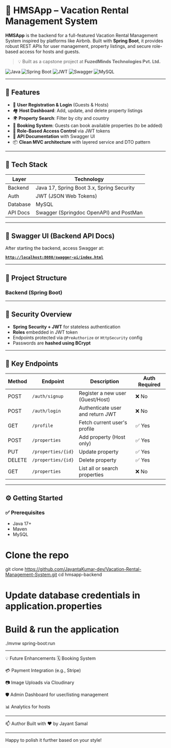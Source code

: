 # 🏡 HMSApp – Vacation Rental Management System

**HMSApp** is the backend for a full-featured Vacation Rental Management System inspired by platforms like Airbnb. Built with **Spring Boot**, it provides robust REST APIs for user management, property listings, and secure role-based access for hosts and guests.

> 💡 Built as a capstone project at **FuzedMinds Technologies Pvt. Ltd.**

![Java](https://img.shields.io/badge/Java-17+-red.svg)
![Spring Boot](https://img.shields.io/badge/SpringBoot-3.x-green.svg)
![JWT](https://img.shields.io/badge/Security-JWT-orange)
![Swagger](https://img.shields.io/badge/API-Swagger-brightgreen)
![MySQL](https://img.shields.io/badge/Database-MySQL-blue)

---

## 🚀 Features

- 🧾 **User Registration & Login** (Guests & Hosts)
- 🏘️ **Host Dashboard**: Add, update, and delete property listings
- 🌍 **Property Search**: Filter by city and country
- 📆 **Booking System**: Guests can book available properties (to be added)
- 🔐 **Role-Based Access Control** via JWT tokens
- 📄 **API Documentation** with Swagger UI
- 📦 **Clean MVC architecture** with layered service and DTO pattern

---

## 🧰 Tech Stack

| Layer       | Technology                          |
|------------|--------------------------------------|
| Backend     | Java 17, Spring Boot 3.x, Spring Security|
| Auth        | JWT (JSON Web Tokens)               |
| Database    | MySQL                               |
| API Docs    | Swagger (Springdoc OpenAPI) and PostMan|

---

## 📸 Swagger UI (Backend API Docs)

After starting the backend, access Swagger at:

**[`http://localhost:8080/swagger-ui/index.html`](http://localhost:8080/swagger-ui/index.html)**

---

## 📂 Project Structure

### Backend (Spring Boot)


---

## 🔐 Security Overview

- **Spring Security + JWT** for stateless authentication
- **Roles** embedded in JWT token
- Endpoints protected via `@PreAuthorize` or `HttpSecurity` config
- Passwords are **hashed using BCrypt**

---

## 🎯 Key Endpoints

| Method | Endpoint                | Description                       | Auth Required |
|--------|-------------------------|-----------------------------------|---------------|
| POST   | `/auth/signup`          | Register a new user (Guest/Host)  | ❌ No         |
| POST   | `/auth/login`           | Authenticate user and return JWT  | ❌ No         |
| GET    | `/profile`              | Fetch current user's profile      | ✅ Yes        |
| POST   | `/properties`           | Add property (Host only)          | ✅ Yes        |
| PUT    | `/properties/{id}`      | Update property                   | ✅ Yes        |
| DELETE | `/properties/{id}`      | Delete property                   | ✅ Yes        |
| GET    | `/properties`           | List all or search properties     | ❌ No         |

---

## ⚙️ Getting Started

### ✅ Prerequisites

- Java 17+
- Maven
- MySQL

# Clone the repo
git clone https://github.com/JayantaKumar-dev/Vacation-Rental-Management-System.git
cd hmsapp-backend

# Update database credentials in application.properties

# Build & run the application
./mvnw spring-boot:run

---

💡 Future Enhancements
🗓️ Booking System

💳 Payment Integration (e.g., Stripe)

📷 Image Uploads via Cloudinary

🛡️ Admin Dashboard for user/listing management

📊 Analytics for hosts

----------------------------------------------------------------------
📫 Author
Built with ❤️ by Jayant Samal

----------------------------------------------------------------------
Happy to polish it further based on your style!
